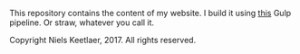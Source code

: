 This repository contains the content of my website. I build it using [this](https://github.com/Punksmurf/website-build) Gulp pipeline. Or straw, whatever you call it.

Copyright Niels Keetlaer, 2017. All rights reserved.
